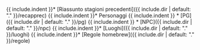 {{ include.indent }}* [Riassunto stagioni precedenti]({{ include.dir | default: "." }}/recapprec)
{{ include.indent }}* Personaggi
{{ include.indent }}  * [PG]({{ include.dir | default: "." }}/pg)
{{ include.indent }}  * [NPC]({{ include.dir | default: "." }}/npc)
{{ include.indent }}* [Luoghi]({{ include.dir | default: "." }}/luoghi)
{{ include.indent }}* [Regole homebrew]({{ include.dir | default: "." }}/regole)
